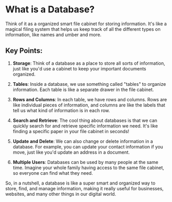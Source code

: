 # What is a Database?

Think of it as a organized smart file cabinet for storing information. It's like a magical filing system that helps us keep track of all the different types on information, like names and umber and more.

## Key Points:

1. **Storage**: Think of a database as a place to store all sorts of information, just like you'd use a cabinet to keep your important documents organized.

2. **Tables**: Inside a database, we use something called "tables" to organize information. Each table is like a separate drawer in the file cabinet.

3. **Rows and Columns**: In each table, we have rows and columns. Rows are like individual pieces of information, and columns are like the labels that tell us what kind of information is in each row.

4. **Search and Retrieve**: The cool thing about databases is that we can quickly search for and retrieve specific information we need. It's like finding a specific paper in your file cabinet in seconds!

5. **Update and Delete**: We can also change or delete information in a database. For example, you can update your contact information if you move, just like you'd update an address in a document.

6. **Multiple Users**: Databases can be used by many people at the same time. Imagine your whole family having access to the same file cabinet, so everyone can find what they need.

So, in a nutshell, a database is like a super smart and organized way to store, find, and manage information, making it really useful for businesses, websites, and many other things in our digital world.
